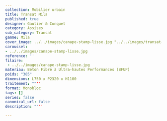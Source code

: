 ```yaml
---
collection: Mobilier urbain
title: Transat Mila
published: true
designer: Gautier & Conquet
category: Assises
sub_category: Transat
gamme: Mila
cover_image: ../../images/canape-stamp-lisse.jpg "../../images/transat-mila.JPG"
caroussel: 
- ../../images/canape-stamp-lisse.jpg
reference: ''
filaire: 
 - ../../images/canape-stamp-lisse.jpg
materiau: Béton Fibré à Ultra-hautes Performances (BFUP)
poids: "385"
dimensions: L750 x P2320 x H1100
traitement: ""''
format: Monobloc
tags: []
series: false
canonical_url: false
description: ""''

---
```

